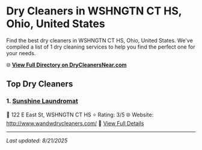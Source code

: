 # Dry Cleaners in WSHNGTN CT HS, Ohio, United States

Find the best dry cleaners in WSHNGTN CT HS, Ohio, United States. We've compiled a list of 1 dry cleaning services to help you find the perfect one for your needs.

🌐 **[View Full Directory on DryCleanersNear.com](https://drycleanersnear.com/city/US/Ohio/WSHNGTN%20CT%20HS)**

## Top Dry Cleaners

### 1. [Sunshine Laundromat](https://drycleanersnear.com/dryCleaner/689aa0952abe37ea0a65660d/sunshine-laundromat)
📍 122 E East St, WSHNGTN CT HS
⭐ Rating: 3/5
🌐 Website: http://www.wandwdrycleaners.com/
🔗 [View Full Details](https://drycleanersnear.com/dryCleaner/689aa0952abe37ea0a65660d/sunshine-laundromat)


---

*Last updated: 8/21/2025*

